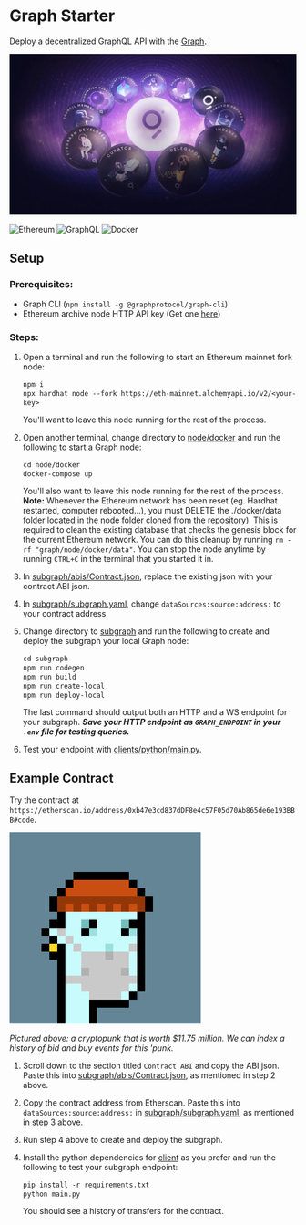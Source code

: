 # Graph Starter

Deploy a decentralized GraphQL API with the [Graph](https://thegraph.com/).

![The Graph image](assets/graph.webp)

![Ethereum](https://img.shields.io/badge/Ethereum-3C3C3D?style=for-the-badge&logo=Ethereum&logoColor=white)
![GraphQL](https://img.shields.io/badge/-GraphQL-E10098?style=for-the-badge&logo=graphql&logoColor=white)
![Docker](https://img.shields.io/badge/docker-%230db7ed.svg?style=for-the-badge&logo=docker&logoColor=white)

## Setup

### Prerequisites:
  - Graph CLI (`npm install -g @graphprotocol/graph-cli`)
  - Ethereum archive node HTTP API key (Get one [here](https://www.alchemy.com/))

### Steps: 
   
1. Open a terminal and run the following to start an Ethereum mainnet fork node:
    ```shell
    npm i
    npx hardhat node --fork https://eth-mainnet.alchemyapi.io/v2/<your-key>
    ```
    You'll want to leave this node running for the rest of the process.

1. Open another terminal, change directory to [node/docker](node/docker) and run the following to start a Graph node:
    ```shell
    cd node/docker
    docker-compose up
    ```
    You'll also want to leave this node running for the rest of the process. **Note:** Whenever the Ethereum network has been reset (eg. Hardhat restarted, computer rebooted…), you must DELETE the ./docker/data folder located in the node folder cloned from the repository).
    This is required to clean the existing database that checks the genesis block for the current Ethereum network. You can do this cleanup by running `rm -rf "graph/node/docker/data"`. You can stop the node anytime by running `CTRL+C` in the terminal that you started it in.

2. In [subgraph/abis/Contract.json](subgraph/abis/Contract.json), replace the existing json with your contract ABI json.

3. In [subgraph/subgraph.yaml](subgraph/subgraph.yaml), change `dataSources:source:address:` to your contract address.

4. Change directory to [subgraph](subgraph) and run the following to create and deploy the subgraph your local Graph node:
    ```shell
    cd subgraph
    npm run codegen
    npm run build
    npm run create-local
    npm run deploy-local
    ```
    The last command should output both an HTTP and a WS endpoint for your subgraph. ***Save your HTTP endpoint as `GRAPH_ENDPOINT`  in your `.env` file for testing queries.***

5. Test your endpoint with [clients/python/main.py](clients/python/main.py).

## Example Contract

Try the contract at `https://etherscan.io/address/0xb47e3cd837dDF8e4c57F05d70Ab865de6e193BBB#code`. 

![Cryptopunk #7523](assets/cryptopunk.png)

*Pictured above: a cryptopunk that is worth $11.75 million. We can index a history of bid and buy events for this 'punk.*

1. Scroll down to the section titled `Contract ABI` and copy the ABI json. Paste this into [subgraph/abis/Contract.json](subgraph/abis/Contract.json), as mentioned in step 2 above.
   
2. Copy the contract address from Etherscan. Paste this into `dataSources:source:address:` in [subgraph/subgraph.yaml](subgraph/subgraph.yaml), as mentioned in step 3 above.
   
3. Run step 4 above to create and deploy the subgraph.
   
4. Install the python dependencies for [client](client) as you prefer and run the following to test your subgraph endpoint:
    ```shell
    pip install -r requirements.txt
    python main.py
    ```
    You should see a history of transfers for the contract.



